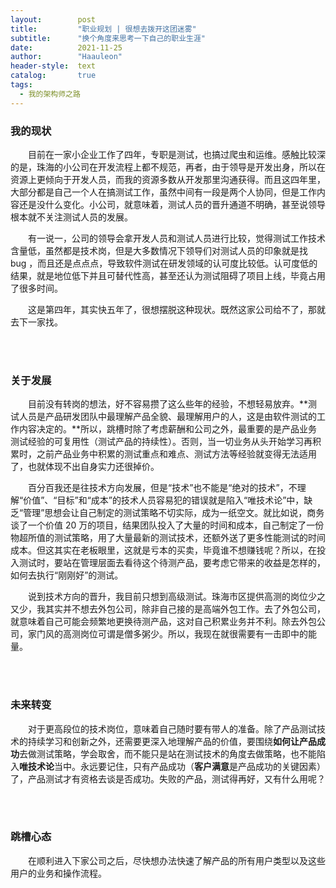 ```yaml
---
layout:        post
title:         "职业规划 | 很想去拨开这团迷雾"
subtitle:      "换个角度来思考一下自己的职业生涯"
date:          2021-11-25
author:        "Haauleon"
header-style:  text
catalog:       true
tags:
  - 我的架构师之路
---
```


### 我的现状
&emsp;&emsp;目前在一家小企业工作了四年，专职是测试，也搞过爬虫和运维。感触比较深的是，珠海的小公司在开发流程上都不规范，再者，由于领导是开发出身，所以在资源上更倾向于开发人员，而我的资源多数从开发那里沟通获得。而且这四年里，大部分都是自己一个人在搞测试工作，虽然中间有一段是两个人协同，但是工作内容还是没什么变化。小公司，就意味着，测试人员的晋升通道不明确，甚至说领导根本就不关注测试人员的发展。           

&emsp;&emsp;有一说一，公司的领导会拿开发人员和测试人员进行比较，觉得测试工作技术含量低，虽然都是技术岗，但是大多数情况下领导们对测试人员的印象就是找 bug ，而且还是点点点，导致软件测试在研发领域的认可度比较低。认可度低的结果，就是地位低下并且可替代性高，甚至还认为测试阻碍了项目上线，毕竟占用了很多时间。            

&emsp;&emsp;这是第四年，其实快五年了，很想摆脱这种现状。既然这家公司给不了，那就去下一家找。           

<br><br>

### 关于发展
&emsp;&emsp;目前没有转岗的想法，好不容易攒了这么些年的经验，不想轻易放弃。**测试人员是产品研发团队中最理解产品全貌、最理解用户的人，这是由软件测试的工作内容决定的。**所以，跳槽时除了考虑薪酬和公司之外，最重要的是产品业务测试经验的可复用性（测试产品的持续性）。否则，当一切业务从头开始学习再积累时，之前产品业务中积累的测试重点和难点、测试方法等经验就变得无法适用了，也就体现不出自身实力还很掉价。      

&emsp;&emsp;百分百我还是往技术方向发展，但是“技术”也不能是“绝对的技术”，不理解“价值”、“目标”和“成本”的技术人员容易犯的错误就是陷入“唯技术论”中，缺乏“管理”思想会让自己制定的测试策略不切实际，成为一纸空文。就比如说，商务谈了一个价值 20 万的项目，结果团队投入了大量的时间和成本，自己制定了一份物超所值的测试策略，用了大量最新的测试技术，还额外送了更多性能测试的时间成本。但这其实在老板眼里，这就是亏本的买卖，毕竟谁不想赚钱呢？所以，在投入测试时，要站在管理层面去看待这个待测产品，要考虑它带来的收益是怎样的，如何去执行“刚刚好”的测试。    

&emsp;&emsp;说到技术方向的晋升，我目前只想到高级测试。珠海市区提供高测的岗位少之又少，我其实并不想去外包公司，除非自己接的是高端外包工作。去了外包公司，就意味着自己可能会频繁地更换待测产品，这对自己积累业务并不利。除去外包公司，家门风的高测岗位可谓是僧多粥少。所以，我现在就很需要有一击即中的能量。             

<br><br>

### 未来转变
&emsp;&emsp;对于更高段位的技术岗位，意味着自己随时要有带人的准备。除了产品测试技术的持续学习和创新之外，还需要更深入地理解产品的价值，要围绕**如何让产品成功**去做测试策略，学会取舍，而不能只是站在测试技术的角度去做策略，也不能陷入**唯技术论**当中。永远要记住，只有产品成功（**客户满意**是产品成功的关键因素）了，产品测试才有资格去谈是否成功。失败的产品，测试得再好，又有什么用呢？        

<br><br>

### 跳槽心态
&emsp;&emsp;在顺利进入下家公司之后，尽快想办法快速了解产品的所有用户类型以及这些用户的业务和操作流程。